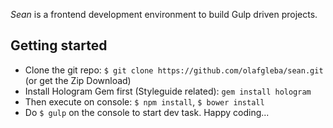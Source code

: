 *Sean* is a frontend development environment to build Gulp driven projects.

## Getting started

* Clone the git repo: `$ git clone https://github.com/olafgleba/sean.git` (or get the Zip Download)
* Install Hologram Gem first (Styleguide related): `gem install hologram`
* Then execute on console: `$ npm install`, `$ bower install`
* Do `$ gulp` on the console to start dev task. Happy coding...
